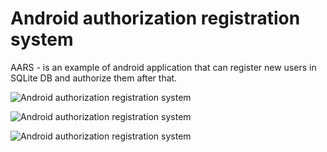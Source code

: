Android authorization registration system
=========================================

AARS - is an example of android application that can register new users in SQLite DB and authorize them after that.

![Android authorization registration system](http://tarzak.github.io/images/AARS_screenshots/authorize.png "Android authorization registration system")

![Android authorization registration system](http://tarzak.github.io/images/AARS_screenshots/register.png "Android authorization registration system")

![Android authorization registration system](http://tarzak.github.io/images/AARS_screenshots/greet.png "Android authorization registration system")

